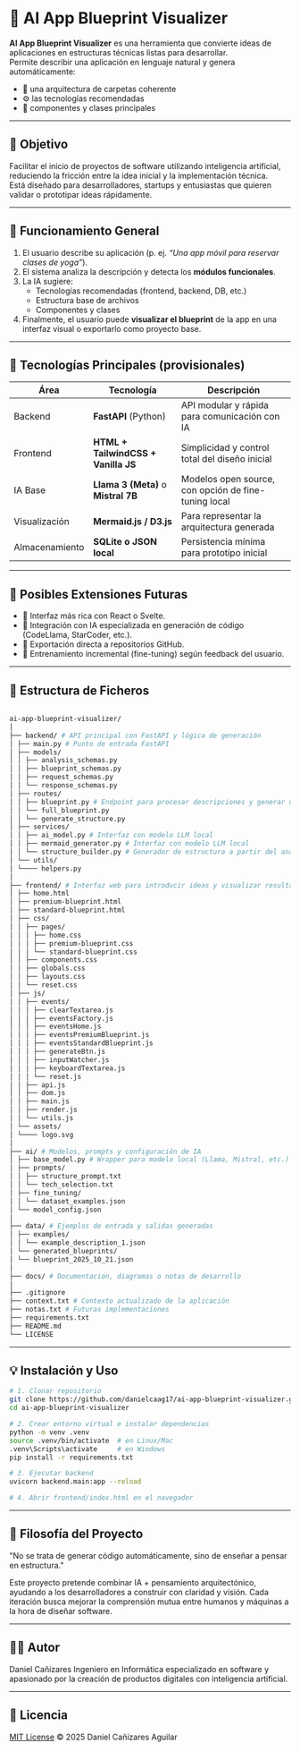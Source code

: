 # 🧠 AI App Blueprint Visualizer

**AI App Blueprint Visualizer** es una herramienta que convierte ideas de aplicaciones en estructuras técnicas listas para desarrollar.  
Permite describir una aplicación en lenguaje natural y genera automáticamente:

- 📁 una arquitectura de carpetas coherente
- ⚙️ las tecnologías recomendadas
- 🧩 componentes y clases principales
<!-- - 🧠 un plan de desarrollo generado por IA -->

---

## 🚀 Objetivo

Facilitar el inicio de proyectos de software utilizando inteligencia artificial, reduciendo la fricción entre la idea inicial y la implementación técnica.  
Está diseñado para desarrolladores, startups y entusiastas que quieren validar o prototipar ideas rápidamente.

---

## 🧩 Funcionamiento General

1. El usuario describe su aplicación (p. ej. _“Una app móvil para reservar clases de yoga”_).
2. El sistema analiza la descripción y detecta los **módulos funcionales**.
3. La IA sugiere:
   - Tecnologías recomendadas (frontend, backend, DB, etc.)
   - Estructura base de archivos
   - Componentes y clases
4. Finalmente, el usuario puede **visualizar el blueprint** de la app en una interfaz visual o exportarlo como proyecto base.

---

## 🧰 Tecnologías Principales (provisionales)

| Área           | Tecnología                          | Descripción                                          |
| -------------- | ----------------------------------- | ---------------------------------------------------- |
| Backend        | **FastAPI** (Python)                | API modular y rápida para comunicación con IA        |
| Frontend       | **HTML + TailwindCSS + Vanilla JS** | Simplicidad y control total del diseño inicial       |
| IA Base        | **Llama 3 (Meta)** o **Mistral 7B** | Modelos open source, con opción de fine-tuning local |
| Visualización  | **Mermaid.js / D3.js**              | Para representar la arquitectura generada            |
| Almacenamiento | **SQLite o JSON local**             | Persistencia mínima para prototipo inicial           |

---

## 🔬 Posibles Extensiones Futuras

- 🎨 Interfaz más rica con React o Svelte.
- 🔄 Integración con IA especializada en generación de código (CodeLlama, StarCoder, etc.).
- 💾 Exportación directa a repositorios GitHub.
- 🧠 Entrenamiento incremental (fine-tuning) según feedback del usuario.

---

## 🧱 Estructura de Ficheros

```bash

ai-app-blueprint-visualizer/
│
├── backend/ # API principal con FastAPI y lógica de generación
│ ├── main.py # Punto de entrada FastAPI
│ ├── models/
│ │ ├── analysis_schemas.py
│ │ ├── blueprint_schemas.py
│ │ ├── request_schemas.py
│ │ └── response_schemas.py
│ ├── routes/
│ │ ├── blueprint.py # Endpoint para procesar descripciones y generar diagrama mermaid
│ │ └── full_blueprint.py
│ │ └── generate_structure.py
│ ├── services/
│ │ ├── ai_model.py # Interfaz con modelo LLM local
│ │ ├── mermaid_generator.py # Interfaz con modelo LLM local
│ │ └── structure_builder.py # Generador de estructura a partir del análisis
│ └── utils/
│ └──── helpers.py
│
├── frontend/ # Interfaz web para introducir ideas y visualizar resultados
│ ├── home.html
│ ├── premium-blueprint.html
│ ├── standard-blueprint.html
│ ├── css/
│ │ ├── pages/
│ │ │ ├── home.css
│ │ │ ├── premium-blueprint.css
│ │ │ └── standard-blueprint.css
│ │ ├── components.css
│ │ ├── globals.css
│ │ ├── layouts.css
│ │ └── reset.css
│ ├── js/
│ │ ├── events/
│ │ │ ├── clearTextarea.js
│ │ │ ├── eventsFactory.js
│ │ │ ├── eventsHome.js
│ │ │ ├── eventsPremiumBlueprint.js
│ │ │ ├── eventsStandardBlueprint.js
│ │ │ ├── generateBtn.js
│ │ │ ├── inputWatcher.js
│ │ │ ├── keyboardTextarea.js
│ │ │ └── reset.js
│ │ ├── api.js
│ │ ├── dom.js
│ │ ├── main.js
│ │ ├── render.js
│ │ └── utils.js
│ └── assets/
│ └──── logo.svg
│
├── ai/ # Modelos, prompts y configuración de IA
│ ├── base_model.py # Wrapper para modelo local (Llama, Mistral, etc.)
│ ├── prompts/
│ │ ├── structure_prompt.txt
│ │ └── tech_selection.txt
│ ├── fine_tuning/
│ │ └── dataset_examples.json
│ └── model_config.json
│
├── data/ # Ejemplos de entrada y salidas generadas
│ ├── examples/
│ │ └── example_description_1.json
│ └── generated_blueprints/
│ └── blueprint_2025_10_21.json
│
├── docs/ # Documentación, diagramas o notas de desarrollo
│
├── .gitignore
├── context.txt # Contexto actualizado de la aplicación
├── notas.txt # Futuras implementaciones
├── requirements.txt
├── README.md
└── LICENSE

```

---

## 💡 Instalación y Uso

```bash
# 1. Clonar repositorio
git clone https://github.com/danielcaag17/ai-app-blueprint-visualizer.git
cd ai-app-blueprint-visualizer

# 2. Crear entorno virtual e instalar dependencias
python -m venv .venv
source .venv/bin/activate  # en Linux/Mac
.venv\Scripts\activate     # en Windows
pip install -r requirements.txt

# 3. Ejecutar backend
uvicorn backend.main:app --reload

# 4. Abrir frontend/index.html en el navegador
```

---

## 🧠 Filosofía del Proyecto

"No se trata de generar código automáticamente, sino de enseñar a pensar en estructura."

Este proyecto pretende combinar IA + pensamiento arquitectónico, ayudando a los desarrolladores a construir con claridad y visión.
Cada iteración busca mejorar la comprensión mutua entre humanos y máquinas a la hora de diseñar software.

---

<!-- ## 📅 Estado Actual

- ✅ Semana 1: Definición del alcance y arquitectura inicial
- 🔄 Semana 2: Primer prototipo de interfaz y comunicación con IA
- ⏳ En progreso...

--- -->

## 🧑‍💻 Autor

Daniel Cañizares
Ingeniero en Informática especializado en software y apasionado por la creación de productos digitales con inteligencia artificial.

---

## 📜 Licencia

[MIT License](https://github.com/danielcaag17/ai-app-blueprint-visualizer/LICENSE) © 2025 Daniel Cañizares Aguilar
